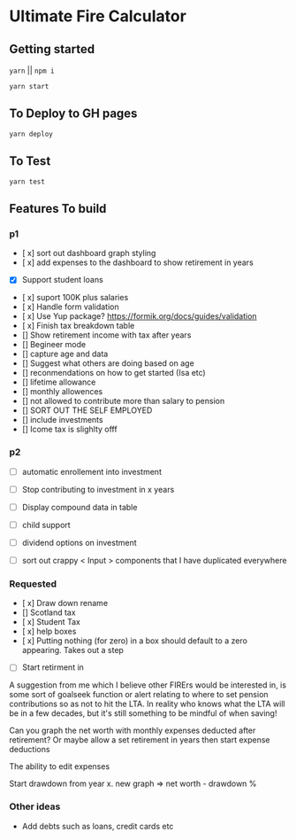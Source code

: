 
# Ultimate Fire Calculator

## Getting started

`yarn`  ||  `npm i`

`yarn start`


## To Deploy to GH pages 

`yarn deploy`

## To Test

`yarn test`


## Features To build

### p1

 - [ x] sort out dashboard graph styling
 - [ x] add expenses to the dashboard to show retirement in years
  - [x] Support student loans
 - [ x] suport 100K plus salaries
 - [ x] Handle form validation
 - [ x] Use Yup package? https://formik.org/docs/guides/validation
 - [ x] Finish tax breakdown table
 - [] Show retirement income with tax after years
 - [] Begineer mode
 - []  capture age and data
 - [] Suggest what others are doing based on age
 - [] reconmendations on how to get started (Isa etc)
 - [] lifetime allowance
 - [] monthly allowences
 - [] not allowed to contribute more than salary to pension
- [] SORT OUT THE SELF EMPLOYED
- [] include investments
- [] Icome tax is slighlty offf
### p2
 - [ ] automatic enrollement into investment

 - [ ] Stop contributing  to investment in x years
 - [ ] Display compound data in table
 - [ ] child support
 - [ ] dividend options on investment
 - [ ] sort out crappy < Input > components that I have duplicated
       everywhere


### Requested
- [ x] Draw down rename
- []  Scotland tax
- [ x] Student Tax 
- [ x] help boxes
- [ x] Putting nothing (for zero) in a box should default to a zero appearing. Takes out a step
- [ ] Start retirment in


A suggestion from me which I believe other FIRErs would be interested in, is some sort of goalseek function or alert relating to where to set pension contributions so as not to hit the LTA. In reality who knows what the LTA will be in a few decades, but it's still something to be mindful of when saving!

Can you graph the net worth with monthly expenses deducted after retirement? Or maybe allow a set retirement in years then start expense deductions

The ability to edit expenses


Start drawdown from year x. new graph => net worth - drawdown % 



### Other ideas
- Add debts such as loans, credit cards etc
